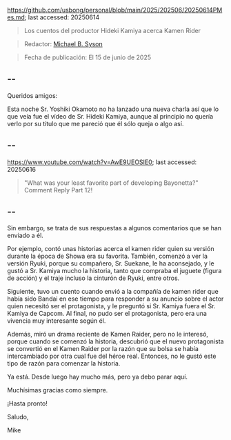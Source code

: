 https://github.com/usbong/personal/blob/main/2025/202506/20250614PMes.md; last accessed: 20250614

> Los cuentos del productor Hideki Kamiya acerca Kamen Rider

> Redactor: [Michael B. Syson](https://www.linkedin.com/in/michaelsyson/)

> Fecha de publicación: El 15 de junio de 2025

## --

Queridos amigos:

Esta noche Sr. Yoshiki Okamoto no ha lanzado una nueva charla así que lo que veía fue el vídeo de Sr. Hideki Kamiya, aunque al principio no quería verlo por su título que me pareció que él sólo queja o algo así.

## --

https://www.youtube.com/watch?v=AwE9UEOSIE0; last accessed: 20250616

> "What was your least favorite part of developing Bayonetta?" Comment Reply Part 12!

## --

Sin embargo, se trata de sus respuestas a algunos comentarios que se han enviado a él.

Por ejemplo, contó unas historias acerca el kamen rider quien su versión durante la época de Showa era su favorita. También, comenzó a ver la versión Ryuki, porque su compañero, Sr. Suekane, le ha aconsejado, y le gustó a Sr. Kamiya mucho la historia, tanto que compraba el juguete (figura de acción) y el traje incluso la cinturón de Ryuki, entre otros.

Siguiente, tuvo un cuento cuando envió a la compañía de kamen rider que había sido Bandai en ese tiempo para responder a su anuncio sobre el actor quien necesitó ser el protagonista, y le preguntó si Sr. Kamiya fuera el Sr. Kamiya de Capcom. Al final, no pudo ser el protagonista, pero era una vivencia muy interesante según él.

Además, miró un drama reciente de Kamen Raider, pero no le interesó, porque cuando se comenzó la historia, descubrió que el nuevo protagonista se convertió en el Kamen Raider por la razón que su bolsa se había intercambiado por otra cual fue del héroe real. Entonces, no le gustó este tipo de razón para comenzar la historia.

Ya está. Desde luego hay mucho más, pero ya debo parar aquí.

Muchísimas gracias como siempre.

¡Hasta pronto!

Saludo,

Mike